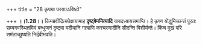+++
title = "28 कृपया परयाऽऽविष्टो"

+++
**।।1.28।।** किमब्रवीदित्यपेक्षायामाह **दृष्ट्वेममित्यादि**
यावदध्यायसमाप्ति। हे कृष्ण योद्धुमिच्छन्तं पुरतः सम्यगवस्थितमिमं
बन्धुजनं दृष्ट्वा मदीयानि गात्राणि करचरणादीनि सीदन्ति विशीर्यन्ते। किंच
मुखं परि समंताच्छुष्यति निर्द्रवीभवति।  
  
